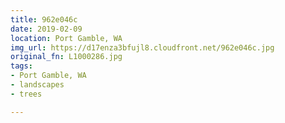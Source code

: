 ```yaml
---
title: 962e046c
date: 2019-02-09
location: Port Gamble, WA
img_url: https://d17enza3bfujl8.cloudfront.net/962e046c.jpg
original_fn: L1000286.jpg
tags:
- Port Gamble, WA
- landscapes
- trees

---
```

